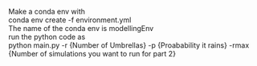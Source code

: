 Make a conda env with  
conda env create -f environment.yml  
The name of the conda env is modellingEnv  
run the python code as  
python main.py -r {Number of Umbrellas} -p {Proabability it rains} -rmax {Number of simulations you want to run for part 2}
